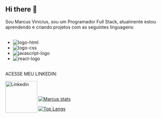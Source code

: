 ## Hi there 👋

Sou Marcus Vinicius, sou um Programador Full Stack, atualmente estou aprendendo e criando projetos com  as seguintes linguagens:
<br>
<br>
  - <img src="https://img.shields.io/badge/HTML5-E34F26?style=for-the-badge&logo=html5&logoColor=white" alt="logo-html">
  - <img src="https://img.shields.io/badge/CSS3-1572B6?style=for-the-badge&logo=css3&logoColor=white" alt="logo-css">
  - <img src="https://img.shields.io/badge/JavaScript-F7DF1E?style=for-the-badge&logo=javascript&logoColor=black" alt="javascript-logo">
  - <img src="https://img.shields.io/badge/React-20232A?style=for-the-badge&logo=react&logoColor=61DAFB" alt="react-logo">
  <br>
  ACESSE MEU LINKEDIN:
  <br>
  <p>
    <a href="https://www.linkedin.com/public-profile/settings?trk=d_flagship3_profile_self_view_public_profile#:~:text=www.linkedin.com,fantasia%20da%20URL">
      <img align="left" alt="Linkedin" width="100px" src="https://img.shields.io/badge/LinkedIn-0077B5?style=for-the-badge&logo=linkedin&logoColor=white">
    </a>
  </p>
  <br>
  <br>
  
  [![Marcus stats](https://github-readme-stats.vercel.app/api?username=Marcuvini21)](https://github.com/anuraghazra/github-readme-stats)

  [![Top Langs](https://github-readme-stats.vercel.app/api/top-langs/?username=Marcuvini21)](https://github.com/anuraghazra/github-readme-stats)
  




